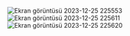 ![Ekran görüntüsü 2023-12-25 225553](https://github.com/SadiBarkinSeber/MVCCoreSample/assets/72513651/e7858f57-6e07-47fc-a121-7e2d5d6cd9f3)
![Ekran görüntüsü 2023-12-25 225611](https://github.com/SadiBarkinSeber/MVCCoreSample/assets/72513651/7fa5c6fd-b9dc-4eb7-84e6-c3554b8ce69b)
![Ekran görüntüsü 2023-12-25 225620](https://github.com/SadiBarkinSeber/MVCCoreSample/assets/72513651/1bebc08e-ecff-4cdf-8d20-5481ff8200ba)
